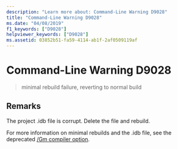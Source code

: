 ```yaml
---
description: "Learn more about: Command-Line Warning D9028"
title: "Command-Line Warning D9028"
ms.date: "04/08/2019"
f1_keywords: ["D9028"]
helpviewer_keywords: ["D9028"]
ms.assetid: 03852b51-fa59-4114-ab1f-2af0509119af
---
```

# Command-Line Warning D9028

> minimal rebuild failure, reverting to normal build

## Remarks

The project .idb file is corrupt. Delete the file and rebuild.

For more information on minimal rebuilds and the .idb file, see the deprecated [/Gm compiler option](../../build/reference/gm-enable-minimal-rebuild.md).

